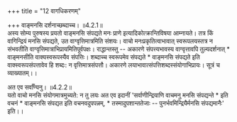 +++
title = "12 वागधिकरणम्"

+++
वाङ्मनसि दर्शनाच्छब्दाच्च। ॥4.2.1॥  
अस्य सोम्य पुरुषस्य प्रयतो वाङ्मनसि संपद्यते मनः प्राणे इत्यादिकोत्क्रान्तिविषया आम्नायते। तत्र किं वागिन्द्रियं मनसि संपद्यते, उत वाग्वृत्तिमात्रमिति संशयः। वाचो मनःप्रकृतित्वाभावात् स्वरूपलयस्तत्र न संभवतीति वाग्वृत्तिमात्राभिप्रायमितिपूर्वपक्षः। राद्धान्तस्तु -- अकारणे संपत्त्यभावस्य वाग्वृत्तावपि तुल्यदर्शनात् * वाङ्मनसीति वाक्यस्वरूपस्यैव संपत्तिः। शब्दाच्च स्वरूपमेव संपद्यते * वाङ्मनसि संपद्यते इति वाक्स्वरूपसंपत्तावेव हि शब्दः: न वृत्तिमात्रसंपत्तौ। अकारणे लयाभावात्संपत्तिशब्दस्संयोगाभिप्रायः। सूत्रं च व्याख्यातम्।।

अत एव सर्वाँण्यनु। ॥4.2.2॥  
यतो वाचो मनसि संयोगमात्रमुच्यते: न तु लयः अत एव इदानीं 'सर्वाणीन्द्रियाणि वाचमनु मनसि संपद्यन्ते * इति वचनं * वाङ्मनसि संपद्यत इति वचनवदुपपन्नम्, * तस्मादुपशान्ततेजाः -- पुनर्भवमिन्द्रियैर्मनसि संपद्यमानैः' इति।।